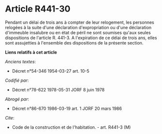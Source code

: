 # Article R441-30

Pendant un délai de trois ans à compter de leur relogement, les personnes relogées à la suite d'une déclaration
d'expropriation ou d'une déclaration d'immeuble insalubre ou en état de péril ne sont soumises qu'aux seules dispositions de
l'article R. 441-3. A l'expiration de ce délai de trois ans, elles sont assujetties à l'ensemble des dispositions de la
présente section.

**Liens relatifs à cet article**

_Anciens textes_:

  - Décret n°54-346 1954-03-27 art. 10-5

_Codifié par_:

  - Décret n°78-622 1978-05-31 JORF 8 juin 1978

_Abrogé par_:

  - Décret n°86-670 1986-03-19 art. 1 JORF 20 mars 1986

_Cite_:

  - Code de la construction et de l'habitation. - art. R441-3 (M)
